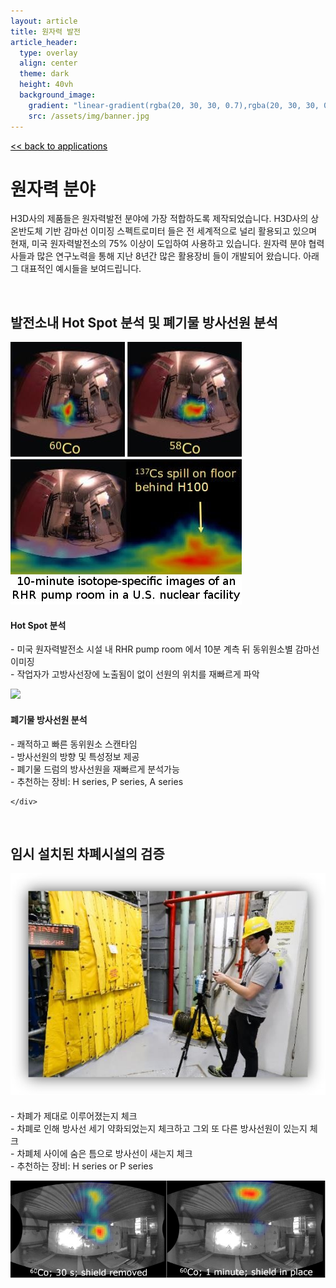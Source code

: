 ```yaml
---
layout: article
title: 원자력 발전
article_header:
  type: overlay
  align: center
  theme: dark
  height: 40vh
  background_image:
    gradient: "linear-gradient(rgba(20, 30, 30, 0.7),rgba(20, 30, 30, 0.7))"
    src: /assets/img/banner.jpg
---
```


<style>
@media (max-width: 700px) {
  .item {
    flex-direction: column;
  }
</style>

<a href="/applications/" style="color:black"><< back to applications</a>

# 원자력 분야

H3D사의 제품들은 원자력발전 분야에 가장 적합하도록 제작되었습니다. H3D사의 상온반도체 기반 감마선 이미징 스펙트로미터 들은 전 세계적으로 널리 활용되고 있으며 현재, 미국 원자력발전소의 75% 이상이 도입하여 사용하고 있습니다. 원자력 분야 협력사들과 많은 연구노력을 통해 지난 8년간 많은 활용장비 들이 개발되어 왔습니다. 아래 그 대표적인 예시들을 보여드립니다.

<br>

## 발전소내 Hot Spot 분석 및 폐기물 방사선원 분석

<div class="item">
  <div class="item__image">
    <img class="image image--lg" src="/assets/img/nuclear1.jpg"/>
  </div>
  <div class="item__content">
    <div class="item__header">
      <h4>Hot Spot 분석</h4>
    </div>
    <div class="item__description">
      <p>- 미국 원자력발전소 시설 내 RHR pump room 에서 10분 계측 뒤 동위원소별 감마선 이미징 <br>
- 작업자가 고방사선장에 노출됨이 없이 선원의 위치를 재빠르게 파악</p>
<div class="item">
  <div class="item__image">
    <img class="image image--lg" src="/assets/img/nuclear2.jpg"/>
  </div>
  <div class="item__content">
    <div class="item__header">
      <h4>폐기물 방사선원 분석</h4>
    </div>
    <div class="item__description">
      <p>- 쾌적하고 빠른 동위원소 스캔타임 <br>
- 방사선원의 방향 및 특성정보 제공 <br>
- 폐기물 드럼의 방사선원을 재빠르게 분석가능 <br>
- 추천하는 장비: H series, P series, A series <br></p>
    </div>
  </div>
</div>

    </div>

  </div>
</div>

<br>

## 임시 설치된 차폐시설의 검증

<div class="item">
  <div class="item__image">
    <img class="image image--lg" src="/assets/img/nuclear3.jpeg"/>
  </div>
  <div class="item__content">
    <div class="item__header">
      <h4></h4>
    </div>
    <div class="item__description">
      <p>- 차폐가 제대로 이루어졌는지 체크 <br>
- 차폐로 인해 방사선 세기 약화되었는지 체크하고 그외 또 다른 방사선원이 있는지 체크 <br>
- 차폐체 사이에 숨은 틈으로 방사선이 새는지 체크 <br>
- 추천하는 장비: H series or P series</p>
    </div>
  </div>
</div>

![](/assets/img/nuclear4.jpeg)
